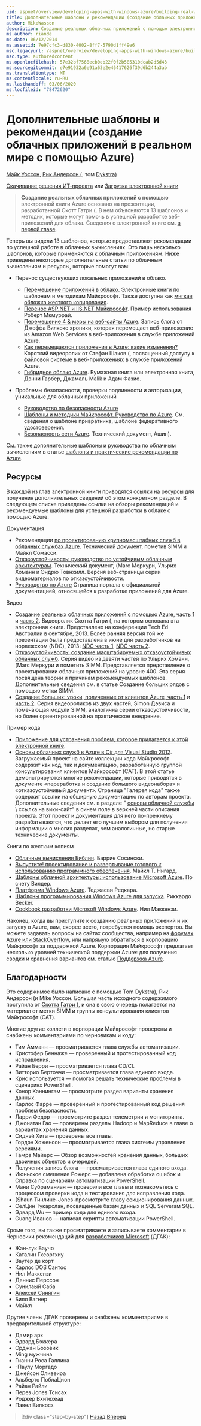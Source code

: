 ```yaml
---
uid: aspnet/overview/developing-apps-with-windows-azure/building-real-world-cloud-apps-with-windows-azure/more-patterns-and-guidance
title: Дополнительные шаблоны и рекомендации (создание облачных приложений в реальном мире с помощью Azure) | Документация Майкрософт
author: MikeWasson
description: Создание реальных облачных приложений с помощью электронной книги Azure основано на презентации, разработанной Скотт Гатри (. В нем объясняются 13 шаблонов и методик, которые могут...
ms.author: riande
ms.date: 06/12/2014
ms.assetid: 7e97cfc3-d830-4002-8ff7-5790d1ff49e6
msc.legacyurl: /aspnet/overview/developing-apps-with-windows-azure/building-real-world-cloud-apps-with-windows-azure/more-patterns-and-guidance
msc.type: authoredcontent
ms.openlocfilehash: 57e32bf7568ecb0eb22f0f2b585310dcab2d5d43
ms.sourcegitcommit: e7e91932a6e91a63e2e46417626f39d6b244a3ab
ms.translationtype: MT
ms.contentlocale: ru-RU
ms.lasthandoff: 03/06/2020
ms.locfileid: "78472620"
---
```

# <a name="more-patterns-and-guidance-building-real-world-cloud-apps-with-azure"></a>Дополнительные шаблоны и рекомендации (создание облачных приложений в реальном мире с помощью Azure)

[Майк Уоссон](https://github.com/MikeWasson), [Рик Андерсон (](https://twitter.com/RickAndMSFT), том [Dykstra)](https://github.com/tdykstra)

[Скачивание решения ИТ-проекта](https://code.msdn.microsoft.com/Fix-It-app-for-Building-cdd80df4) или [Загрузка электронной книги](https://blogs.msdn.com/b/microsoft_press/archive/2014/07/23/free-ebook-building-cloud-apps-with-microsoft-azure.aspx)

> **Создание реальных облачных приложений с помощью** электронной книги Azure основано на презентации, разработанной Скотт Гатри (. В нем объясняются 13 шаблонов и методик, которые могут помочь в успешной разработке веб-приложений для облака. Сведения о электронной книге см. [в первой главе](introduction.md).

Теперь вы видели 13 шаблонов, которые предоставляют рекомендации по успешной работе в облачных вычислениях. Это лишь несколько шаблонов, которые применяются к облачным приложениям. Ниже приведены некоторые дополнительные статьи по облачным вычислениям и ресурсы, которые помогут вам:

- Перенос существующих локальных приложений в облако. 

    - [Перемещение приложений в облако](https://msdn.microsoft.com/library/ff728592.aspx). Электронные книги по шаблонам и методикам Майкрософт. Также доступна как [мягкая обложка жесткого копирования](https://www.amazon.com/dp/1621140202).
    - [Перенос ASP.NET и IIS.NET Майкрософт](https://go.microsoft.com/fwlink/?LinkId=400656). Пример использования Роберт Мкмуррай.
    - [Перемещение 4 &amp; мэры на веб-сайты Azure](http://www.jeff.wilcox.name/2013/04/4thandmayor-azure-websites/). Запись блога от Джеффа Вилкокс хроники, которая перемещает веб-приложение из Amazon Web Services в веб-приложения в службе приложений Azure.
    - [Как перемещаются приложения в Azure: какие изменения?](https://azure.microsoft.com/documentation/videos/web-sites-internals-and-the-file-system/) Короткий видеоролик от Стефан Шаков (, посвященный доступу к файловой системе в веб-приложениях в службе приложений Azure.
    - [Гибридное облако Azure](https://www.amazon.com/dp/B00EOP4UQW). Бумажная книга или электронная книга, Дэнни Гарбер, Джамаль Malik и Адам Фазио.
- Проблемы безопасности, проверки подлинности и авторизации, уникальные для облачных приложений

    - [Руководство по безопасности Azure](https://azure.microsoft.com/blog/2014/02/10/best-practices-windows-azure-websites-waws/)
    - [Шаблоны и методики Майкрософт. Руководство по Azure](https://msdn.microsoft.com/library/dn568099.aspx). См. сведения о шаблоне привратника, шаблоне федеративного удостоверения.
    - [Безопасность сети Azure](https://download.microsoft.com/download/4/3/9/43902EC9-410E-4875-8800-0788BE146A3D/Windows%20Azure%20Network%20Security%20Whitepaper%20-%20FINAL.docx). Технический документ, Ашин).

См. также дополнительные шаблоны и руководства по облачным вычислениям в статье [шаблоны и практические рекомендации по Azure](https://msdn.microsoft.com/library/dn568099.aspx).

<a id="resources"></a>
## <a name="resources"></a>Ресурсы

В каждой из глав электронной книги приводятся ссылки на ресурсы для получения дополнительных сведений об этом конкретном разделе. В следующем списке приведены ссылки на обзоры рекомендаций и рекомендуемые шаблоны для успешной разработки в облаке с помощью Azure.

Документация

- Рекомендации [по проектированию крупномасштабных служб в облачных службах Azure](https://msdn.microsoft.com/library/windowsazure/jj717232.aspx). Технический документ, пометив SIMM и Майкл Сомасси.
- [Отказоустойчивость: руководство по устойчивым облачным архитектурам](https://msdn.microsoft.com/library/windowsazure/jj853352.aspx). Технический документ, (Marc Меркури, Ульрих Хоманн и Эндрю Товнхилл. Версия веб-страницы серии видеоматериалов по отказоустойчивости.
- [Руководство по Azure](https://azure.microsoft.com/develop/net/guidance/) Страница портала с официальной документацией, относящейся к разработке приложений для Azure.

Видео

- [Создание реальных облачных приложений с помощью Azure, часть 1](https://channel9.msdn.com/Events/TechEd/Australia/2013/AZR324) и [часть 2](https://channel9.msdn.com/Events/TechEd/Australia/2013/AZR325). Видеоролик Скотта Гатри (, на котором основана эта электронная книга. Представлено на конференции Tech Ed Австралии в сентябре, 2013. Более ранняя версия той же презентации была предоставлена в июне для разработчиков на норвежском (NDC), 2013: [NDC часть 1](http://vimeo.com/68215538), [NDC часть 2](http://vimeo.com/68215602).
- [Отказоустойчивость: создание масштабируемых отказоустойчивых облачных служб](https://channel9.msdn.com/Series/FailSafe). Серия видео из девяти частей по Ульрих Хоманн, (Marc Меркури и пометить SIMM. Представляется представление о проектировании облачных приложений на уровне 400. Эта серия посвящена теории и причинам рекомендуемых шаблонов. Дополнительные сведения см. в статье Создание больших рядов с помощью метки SIMM.
- [Создание больших: уроки, полученные от клиентов Azure, часть 1](https://channel9.msdn.com/Events/Build/2012/3-029) и [часть 2](https://channel9.msdn.com/Events/Build/2012/3-030). Серия видеороликов из двух частей, Simon Дэвиса и помечающая модули SIMM, аналогична серии отказоустойчивости, но более ориентированной на практическое внедрение.

Пример кода

- [Приложение для устранения проблем, которое прилагается к этой электронной книге](https://code.msdn.microsoft.com/Fix-It-app-for-Building-cdd80df4?cdn_id=2013-12-03-002).
- [Основы облачных служб в Azure в C# для Visual Studio 2012](https://aka.ms/csf). Загружаемый проект на сайте коллекции кода Майкрософт содержит как код, так и документацию, разработанную группой консультирования клиентов Майкрософт (CAT). В этой статье демонстрируются многие рекомендации, которые приводятся в документе «переработка и создание большого видеонабора» и «отказоустойчивый документ». Страница "Галерея кода" также содержит ссылки на обширную документацию по авторам проекта. Дополнительные сведения см. в разделе " [основы облачной службы](https://social.technet.microsoft.com/wiki/contents/articles/17987.cloud-service-fundamentals.aspx) \ ссылка на вики-сайт" в синем поле в верхней части описания проекта. Этот проект и документация для него по-прежнему разрабатываются, что делает его лучшим выбором для получения информации о многих разделах, чем аналогичные, но старые технические документы.

Книги по жестким копиям

- [Облачные вычисления Библия](https://www.amazon.com/dp/0470903562). Баррие Сосински.
- [Выпустите! проектирование и развертывание готового к использованию программного обеспечения](https://www.amazon.com/Release-It-Production-Ready-Pragmatic-Programmers/dp/0978739213). Майкл T. Нигард.
- [Шаблоны облачной архитектуры: использование Microsoft Azure](http://shop.oreilly.com/product/0636920023777.do). По счету Вилдер.
- [Платформа Windows Azure](https://www.amazon.com/dp/1430235632). Теджасви Редкара.
- [Шаблоны программирования Windows Azure для запуска](https://www.amazon.com/dp/1849685606). Риккардо Becker.
- [Cookbook разработки Microsoft Windows Azure](https://www.amazon.com/dp/1849682224). Нил Маккензи.

Наконец, когда вы приступите к созданию реальных приложений и их запуску в Azure, вам, скорее всего, потребуется помощь экспертов. Вы можете задавать вопросы на сайтах сообщества, например на [форумах Azure или StackOverflow](https://azure.microsoft.com/support/forums/), или напрямую обратиться в корпорацию Майкрософт за поддержкой Azure. Корпорация Майкрософт предлагает несколько уровней технической поддержки Azure: для получения сводки и сравнения вариантов см. статью [Поддержка Azure](https://azure.microsoft.com/support/plans/).

<a id="acknowledgments"></a>
## <a name="acknowledgments"></a>Благодарности

Это содержимое было написано с помощью Tom Dykstra), Рик Андерсон (и Mike Уоссон. Большая часть исходного содержимого поступила от [Скотта Гатри (](https://weblogs.asp.net/scottgu/), и она в свою очередь полагается на материал от метки SIMM и группы консультирования клиентов Майкрософт (CAT).

Многие другие коллеги в корпорации Майкрософт проверены и снабжены комментариями по черновикам и коду:

- Тим Амманн — просматривается глава службы автоматизации.
- Кристофер Беннаже — проверенный и протестированный код исправления.
- Райан Берри — просматривается глава CD/CI.
- Витторио Берточчи — просматривается глава единого входа.
- Крис используется — помогая решать технические проблемы в сценариях PowerShell.
- Конор Каннингэм — просмотрите раздел варианты хранения данных.
- Карлос Фарре — проверенный и протестированный код решения проблем безопасности.
- Ларри Федор — просмотрите раздел телеметрии и мониторинга.
- Джонатан Гао — проверены разделы Hadoop и MapReduce в главе о вариантах хранения данных.
- Сиднэй Хига — проверены все главы.
- Гордон Хоженсон — просматривается глава системы управления версиями.
- Тамра Майерс — Обзор возможностей хранения данных, больших двоичных объектов и очередей.
- Получения запись блога — просматривается глава единого входа.
- Июньское смешение Рожерс — добавлена обработка ошибок и Справка по сценариям автоматизации PowerShell.
- Мани Субраманиан — проверили все главы и познакомьтесь с процессом проверки кода и тестирования для исправления кода.
- (Shaun Тинлине-Jones-просмотрите главу секционирования данных.
- СелЦин Тукарслан, посвященные базам данных и SQL Serverам SQL.
- Эдвард Wu — пример кода для единого входа.
- Guang Иванов — написал скрипты автоматизации PowerShell.

Кроме того, вы также просматриваете и записываете комментарии в Черновики рекомендаций для [разработчиков Microsoft](https://aka.ms/DGAC) (ДГАК):

- Жан-лук Баучо
- Каталин Гхеоргхиу
- Ваутер де корт
- Карлос DOS Сантос
- Нил Маккензи
- Деннис Перссон
- Сунилаый Саба
- [Алексей Синягин](http://www.linkedin.com/in/sinyagin)
- Билл Вагнер
- Майкл

Другие члены ДГАК проверены и снабжены комментариями в предварительной структуре:

- Дамир арх
- Эдвард Бэккера
- Срджан Бозовик
- Ming мужчина
- Гианни Роса Галлина
- -Паулу Моргадо
- Джейсон Оливеира
- Альберто ПоблаЦион
- Райан Райли
- Перез Jones Тсисах
- Роджер Вхитехеад
- Павел Вилкосз

> [!div class="step-by-step"]
> [Назад](queue-centric-work-pattern.md)
> [Вперед](the-fix-it-sample-application.md)
